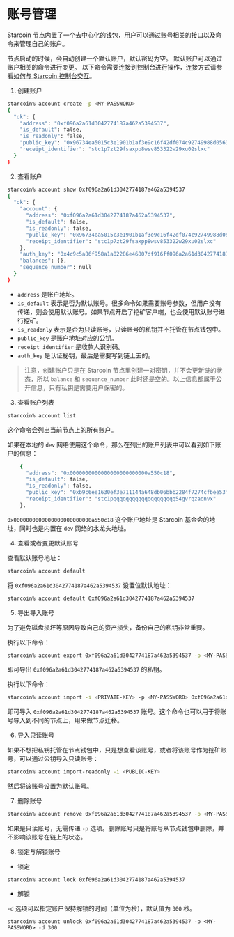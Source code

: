 # 账号管理

Starcoin 节点内置了一个去中心化的钱包，用户可以通过账号相关的接口以及命令来管理自己的账户。

节点启动的时候，会自动创建一个默认账户，默认密码为空。
默认账户可以通过账户相关的命令进行变更。
以下命令需要连接到控制台进行操作，连接方式请参看[如何与 Starcoin 控制台交互](../setup/starcoin-console)。

 1. 创建账户

```bash
starcoin% account create -p <MY-PASSWORD>
{
  "ok": {
    "address": "0xf096a2a61d3042774187a462a5394537",
    "is_default": false,
    "is_readonly": false,
    "public_key": "0x96734ea5015c3e1901b1af3e9c16f42df074c92749988d0563be3f5df65c2da6",
    "receipt_identifier": "stc1p7zt29fsaxpp8wsv853322w29xu02slxc"
  }
}
```

2. 查看账户

```bash
starcoin% account show 0xf096a2a61d3042774187a462a5394537
{
  "ok": {
    "account": {
      "address": "0xf096a2a61d3042774187a462a5394537",
      "is_default": false,
      "is_readonly": false,
      "public_key": "0x96734ea5015c3e1901b1af3e9c16f42df074c92749988d0563be3f5df65c2da6",
      "receipt_identifier": "stc1p7zt29fsaxpp8wsv853322w29xu02slxc"
    },
    "auth_key": "0x4c9c5a86f958a1a02286e46807df916ff096a2a61d3042774187a462a5394537",
    "balances": {},
    "sequence_number": null
  }
}
```

- `address` 是账户地址。
- `is_default` 表示是否为默认账号。很多命令如果需要账号参数，但用户没有传递，则会使用默认账号。如果节点开启了挖矿客户端，也会使用默认账号进行挖矿。
- `is_readonly` 表示是否为只读账号，只读账号的私钥并不托管在节点钱包中。
- `public_key` 是账户地址对应的公钥。
- `receipt_identifier` 是收款人识别码。
- `auth_key` 是认证秘钥，最后是需要写到链上去的。

> 注意，创建账户只是在 Starcoin 节点里创建一对密钥，并不会更新链的状态，所以 `balance` 和 `sequence_number` 此时还是空的。以上信息都属于公开信息，只有私钥是需要用户保密的。

3. 查看账户列表

```bash
starcoin% account list
```

这个命令会列出当前节点上的所有账户。

如果在本地的 `dev` 网络使用这个命令，那么在列出的账户列表中可以看到如下账户的信息：

```bash
    {
      "address": "0x0000000000000000000000000a550c18",
      "is_default": false,
      "is_readonly": false,
      "public_key": "0xb9c6ee1630ef3e711144a648db06bbb2284f7274cfbee53ffcee503cc1a49200aef3f4a4b8eca1dfc343361bf8e436bd42de9259c04b8314eb8e2054dd6e82ab01",
      "receipt_identifier": "stc1pqqqqqqqqqqqqqqqqqqqq54gvrqzaqnvx"
    },
```

`0x0000000000000000000000000a550c18` 这个账户地址是 Starcoin 基金会的地址，同时也是内置在 `dev` 网络的水龙头地址。

4. 查看或者变更默认账号

查看默认账号地址：

```bash
starcoin% account default
```

将 `0xf096a2a61d3042774187a462a5394537` 设置位默认地址：

```bash
starcoin% account default 0xf096a2a61d3042774187a462a5394537
```

5. 导出导入账号

为了避免磁盘损坏等原因导致自己的资产损失，备份自己的私钥非常重要。

执行以下命令：

```bash
starcoin% account export 0xf096a2a61d3042774187a462a5394537 -p <MY-PASSWORD>
```

即可导出 `0xf096a2a61d3042774187a462a5394537` 的私钥。

执行以下命令：

```bash
starcoin% account import -i <PRIVATE-KEY> -p <MY-PASSWORD> 0xf096a2a61d3042774187a462a5394537
```

即可导入 `0xf096a2a61d3042774187a462a5394537` 账号。这个命令也可以用于将账号导入到不同的节点上，用来做节点迁移。

6. 导入只读账号

如果不想把私钥托管在节点钱包中，只是想查看该账号，或者将该账号作为挖矿账号，可以通过公钥导入只读账号：

```bash
starcoin% account import-readonly -i <PUBLIC-KEY>
```

然后将该账号设置为默认账号。

7. 删除账号

```bash
starcoin% account remove 0xf096a2a61d3042774187a462a5394537 -p <MY-PASSWORD>
```

如果是只读账号，无需传递 `-p` 选项。删除账号只是将账号从节点钱包中删除，并不影响该账号在链上的状态。


8. 锁定与解锁账号

- 锁定

```shell
starcoin% account lock 0xf096a2a61d3042774187a462a5394537
```

- 解锁

`-d` 选项可以指定账户保持解锁的时间（单位为秒），默认值为 `300` 秒。

```shell
starcoin% account unlock 0xf096a2a61d3042774187a462a5394537 -p <MY-PASSWORD> -d 300
```
